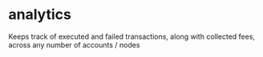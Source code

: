 # analytics
Keeps track of executed and failed transactions, along with collected fees, across any number of accounts / nodes
